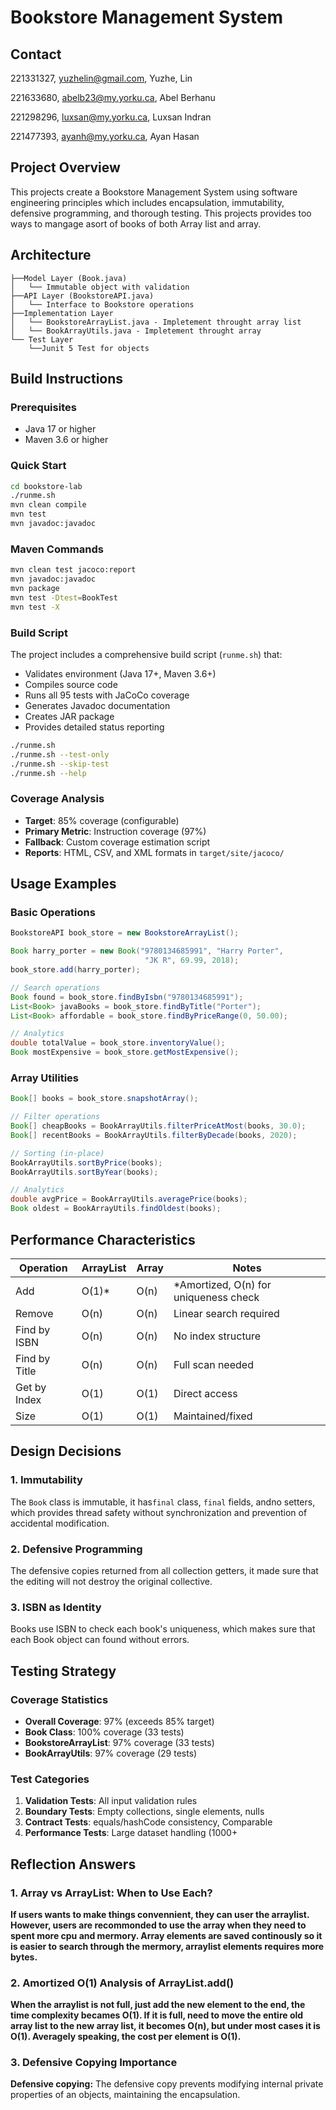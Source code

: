 # Bookstore Management System

## Contact
221331327, yuzhelin@gmail.com, Yuzhe, Lin

221633680, abelb23@my.yorku.ca, Abel Berhanu

221298296, luxsan@my.yorku.ca, Luxsan Indran

221477393, ayanh@my.yorku.ca, Ayan Hasan

## Project Overview

This projects create a Bookstore Management System using software engineering principles which includes encapsulation, immutability, defensive programming, and thorough testing. This projects provides too ways to mangage asort of books of both Array list and array.

## Architecture
```
├──Model Layer (Book.java)
│   └── Immutable object with validation
├──API Layer (BookstoreAPI.java)
│   └── Interface to Bookstore operations
├──Implementation Layer
│   └── BookstoreArrayList.java - Impletement throught array list
│   └── BookArrayUtils.java - Impletement throught array
└── Test Layer
    └──Junit 5 Test for objects
```

## Build Instructions

### Prerequisites
- Java 17 or higher
- Maven 3.6 or higher

### Quick Start
```bash
cd bookstore-lab
./runme.sh
mvn clean compile
mvn test
mvn javadoc:javadoc
```

### Maven Commands
```bash
mvn clean test jacoco:report
mvn javadoc:javadoc
mvn package
mvn test -Dtest=BookTest
mvn test -X
```

### Build Script
The project includes a comprehensive build script (`runme.sh`) that:
- Validates environment (Java 17+, Maven 3.6+)
- Compiles source code
- Runs all 95 tests with JaCoCo coverage
- Generates Javadoc documentation
- Creates JAR package
- Provides detailed status reporting

```bash
./runme.sh
./runme.sh --test-only
./runme.sh --skip-test
./runme.sh --help
```

### Coverage Analysis
- **Target**: 85% coverage (configurable)
- **Primary Metric**: Instruction coverage (97%)
- **Fallback**: Custom coverage estimation script
- **Reports**: HTML, CSV, and XML formats in `target/site/jacoco/`

## Usage Examples

### Basic Operations
```java
BookstoreAPI book_store = new BookstoreArrayList();

Book harry_porter = new Book("9780134685991", "Harry Porter", 
                              "JK R", 69.99, 2018);
book_store.add(harry_porter);

// Search operations
Book found = book_store.findByIsbn("9780134685991");
List<Book> javaBooks = book_store.findByTitle("Porter");
List<Book> affordable = book_store.findByPriceRange(0, 50.00);

// Analytics
double totalValue = book_store.inventoryValue();
Book mostExpensive = book_store.getMostExpensive();
```

### Array Utilities
```java
Book[] books = book_store.snapshotArray();

// Filter operations
Book[] cheapBooks = BookArrayUtils.filterPriceAtMost(books, 30.0);
Book[] recentBooks = BookArrayUtils.filterByDecade(books, 2020);

// Sorting (in-place)
BookArrayUtils.sortByPrice(books);
BookArrayUtils.sortByYear(books);

// Analytics
double avgPrice = BookArrayUtils.averagePrice(books);
Book oldest = BookArrayUtils.findOldest(books);
```

## Performance Characteristics

| Operation | ArrayList | Array | Notes |
|-----------|-----------|-------|-------|
| Add | O(1)* | O(n) | *Amortized, O(n) for uniqueness check |
| Remove | O(n) | O(n) | Linear search required |
| Find by ISBN | O(n) | O(n) | No index structure |
| Find by Title | O(n) | O(n) | Full scan needed |
| Get by Index | O(1) | O(1) | Direct access |
| Size | O(1) | O(1) | Maintained/fixed |

## Design Decisions

### 1. Immutability
The `Book` class is immutable, it has`final` class, `final` fields, andno setters, which provides thread safety without synchronization and prevention of accidental modification.

### 2. Defensive Programming
The defensive copies returned from all collection getters, it made sure that the editing will not destroy the original collective.

### 3. ISBN as Identity
Books use ISBN to check each book's uniqueness, which makes sure that each Book object can found without errors.

## Testing Strategy

### Coverage Statistics
- **Overall Coverage**: 97% (exceeds 85% target)
- **Book Class**: 100% coverage (33 tests)
- **BookstoreArrayList**: 97% coverage (33 tests)
- **BookArrayUtils**: 97% coverage (29 tests)

### Test Categories
1. **Validation Tests**: All input validation rules
2. **Boundary Tests**: Empty collections, single elements, nulls
3. **Contract Tests**: equals/hashCode consistency, Comparable
4. **Performance Tests**: Large dataset handling (1000+

## Reflection Answers

### 1. Array vs ArrayList: When to Use Each?

**If users wants to make things convennient, they can user the arraylist. However, users are recommonded to use the array when they need to spent more cpu and mermory. Array elements are saved continously so it is easier to search through the mermory, arraylist elements requires more bytes.**

### 2. Amortized O(1) Analysis of ArrayList.add()
**When the arraylist is not full, just add the new element to the end, the time complexity becames O(1). If it is full, need to move the entire old array list to the new array list, it becomes O(n), but under most cases it is O(1). Averagely speaking, the cost per element is O(1).**

### 3. Defensive Copying Importance

**Defensive copying:**
The defensive copy prevents modifying internal private properties of an objects, maintaining the encapsulation.


